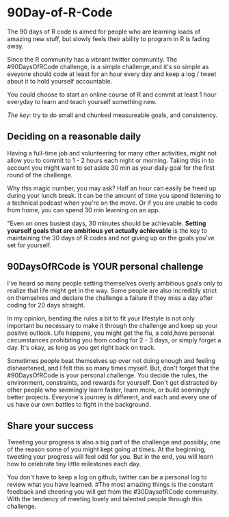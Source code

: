# 90Day-of-R-Code

The 90 days of R code is aimed for people who are learning loads of amazing new stuff, but slowly feels their ability to program in R is fading away. 

Since the R community has a vibrant twitter community. The #90DaysOfRCode challenge, is a simple challenge,and it's so simple as eveyone should code at least for an hour every day and keep a log / tweet about it to hold yourself accountable. 

You could choose to start an online course of R and commit at least 1 hour everyday to learn and teach yourself something new. 

*The key:* try to do small and chunked measureable goals, and consistency.

## Deciding on a reasonable daily

Having a full-time job and volunteering for many other activities, might not allow you to commit to 1 - 2 hours each night or morning. Taking this in to account you might want to set aside 30 min as your daily goal for the first round of the challenge.

Why this magic number, you may ask? Half an hour can easily be freed up during your lunch break. It can be the amount of time you spend listening to a technical podcast when you're on the move. Or if you are unable to code from home, you can spend 30 min learning on an app.

"Even on ones busiest days, 30 minutes should be achievable. **Setting yourself goals that are ambitious yet actually achievable** is the key to maintaining the 30 days of R codes and not giving up on the goals you've set for yourself.

## 90DaysOfRCode is YOUR personal challenge
I've heard so many people setting themselves overly ambitious goals only to realize that life might get in the way. Some people are also incredibly strict on themselves and declare the challenge a failure if they miss a day after coding for 20 days straight.

In my opinion, bending the rules a bit to fit your lifestyle is not only important bu necessary to make it through the challenge and keep up your positve outlook. Life happens, you might get the flu, a cold,have personal circumstances prohibiting you from coding for 2 - 3 days, or simply forget a day. It's okay, as long as you get right back on track.

Sometimes people beat themselves up over not doing enough and feeling disheartened, and I felt this so many times myself. But, don't forget that the #90DaysOfRCode is your personal challenge. You decide the rules, the environment, constraints, and rewards for yourself. Don't get distracted by other people who seemingly learn faster, learn more, or build seemingly better projects. Everyone's journey is different, and each and every one of us have our own battles to fight in the background.

## Share your success
Tweeting your progress is also a big part of the challenge and possibly, one of the reason some of you might kept going at times. At the beginning, tweeting your progress will feel odd for you. But in the end, you will learn how to celebrate tiny little milestones each day.

You don't have to keep a log on github, twitter can be a personal log to review what you have learned. #The most amazing things is the constant feedback and cheering you will get from the #30DaysofRCode community. With the tendency of meeting lovely and talented people through this challenge.

